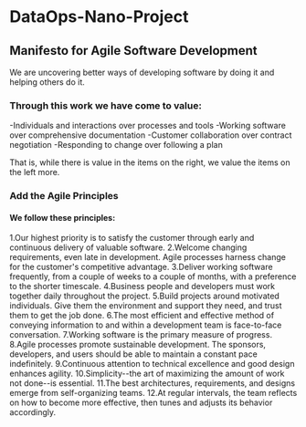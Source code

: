 # DataOps-Nano-Project

## Manifesto for Agile Software Development

We are uncovering better ways of developing software by doing it and helping others do it.

### Through this work we have come to value:

-Individuals and interactions over processes and tools
-Working software over comprehensive documentation
-Customer collaboration over contract negotiation
-Responding to change over following a plan

That is, while there is value in the items on the right, we value the items on the left more.
### Add the Agile Principles
#### We follow these principles:
1.Our highest priority is to satisfy the customer
through early and continuous delivery of valuable software.
2.Welcome changing requirements, even late in
development. Agile processes harness change for
the customer's competitive advantage.
3.Deliver working software frequently, from a
couple of weeks to a couple of months, with a
preference to the shorter timescale.
4.Business people and developers must work
together daily throughout the project.
5.Build projects around motivated individuals.
Give them the environment and support they need,
and trust them to get the job done.
6.The most efficient and effective method of
conveying information to and within a development
team is face-to-face conversation.
7.Working software is the primary measure of progress.
8.Agile processes promote sustainable development.
The sponsors, developers, and users should be able
to maintain a constant pace indefinitely.
9.Continuous attention to technical excellence
and good design enhances agility.
10.Simplicity--the art of maximizing the amount
of work not done--is essential.
11.The best architectures, requirements, and designs
emerge from self-organizing teams.
12.At regular intervals, the team reflects on how
to become more effective, then tunes and adjusts
its behavior accordingly.